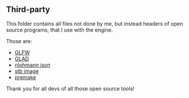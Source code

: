 ## Third-party

This folder contains all files not done by me, but instead headers of open source programs, that I use with the engine.

Those are:
- [GLFW](https://github.com/glfw/glfw)
- [GLAD](https://github.com/Dav1dde/glad)
- [nlohmann json](https://github.com/nlohmann/json)
- [stb image](https://github.com/nothings/stb/blob/master/stb_image.h)
- [premake](https://github.com/premake/premake-core)

Thank you for all devs of all those open source tools!